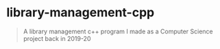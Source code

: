 # library-management-cpp
> A library management c++ program I made as a Computer Science project back in 2019-20
